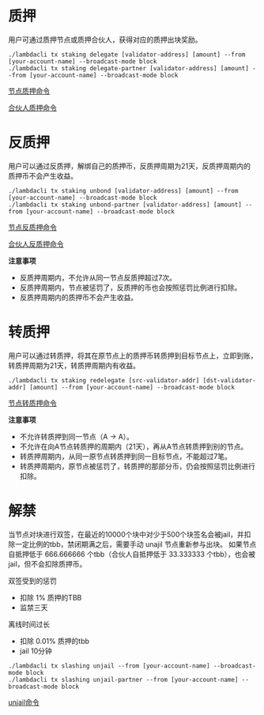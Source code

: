 # 质押
用户可通过质押节点或质押合伙人，获得对应的质押出块奖励。

```
./lambdacli tx staking delegate [validator-address] [amount] --from [your-account-name] --broadcast-mode block
./lambdacli tx staking delegate-partner [validator-address] [amount] --from [your-account-name] --broadcast-mode block
```
[节点质押命令](./docs/lambdacli/tx/staking/delegate.md)

[合伙人质押命令](./docs/lambdacli/tx/staking/delegate-partner.md)

# 反质押
用户可以通过反质押，解绑自己的质押币，反质押周期为21天，反质押周期内的质押币不会产生收益。

```
./lambdacli tx staking unbond [validator-address] [amount] --from [your-account-name] --broadcast-mode block
./lambdacli tx staking unbond-partner [validator-address] [amount] --from [your-account-name] --broadcast-mode block
```
[节点反质押命令](./docs/lambdacli/tx/staking/unbond.md)

[合伙人反质押命令](./docs/lambdacli/tx/staking/unbond-partner.md)

**注意事项**  
- 反质押周期内，不允许从同一节点反质押超过7次。  
- 反质押周期内，节点被惩罚了，反质押的币也会按照惩罚比例进行扣除。  
- 反质押周期内的质押币不会产生收益。  

# 转质押
用户可以通过转质押，将其在原节点上的质押币转质押到目标节点上，立即到账，转质押周期为21天，转质押周期内有收益。

```
./lambdacli tx staking redelegate [src-validator-addr] [dst-validator-addr] [amount] --from [your-account-name] --broadcast-mode block
```
[节点转质押命令](./docs/lambdacli/tx/staking/redelegate.md)

**注意事项**  
- 不允许转质押到同一节点（A -> A）。  
- 不允许在向A节点转质押的周期内（21天），再从A节点转质押到别的节点。  
- 转质押周期内，从同一原节点转质押到同一目标节点，不能超过7笔。  
- 转质押周期内，原节点被惩罚了，转质押的那部分币，仍会按照惩罚比例进行扣除。  

# 解禁
当节点对块进行双签，在最近的10000个块中对少于500个块签名会被jail，并扣除一定比例的tbb，禁闭期满之后，需要手动 unajil 节点重新参与出块。
如果节点自抵押低于 666.666666 个tbb（合伙人自抵押低于 33.333333 个tbb），也会被 jail，但不会扣除质押币。

双签受到的惩罚  
- 扣除 1% 质押的TBB  
- 监禁三天  

离线时间过长  
- 扣除 0.01% 质押的tbb  
- jail 10分钟  

```
./lambdacli tx slashing unjail --from [your-account-name] --broadcast-mode block
./lambdacli tx slashing unjail-partner --from [your-account-name] --broadcast-mode block
```

[unjail命令](./docs/lambdacli/tx/slashing/unjail.md)


